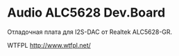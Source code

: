 # Audio ALC5628 Dev.Board

Отладочная плата для I2S-DAC от Realtek ALC5628-GR.

WTFPL
http://www.wtfpl.net/
